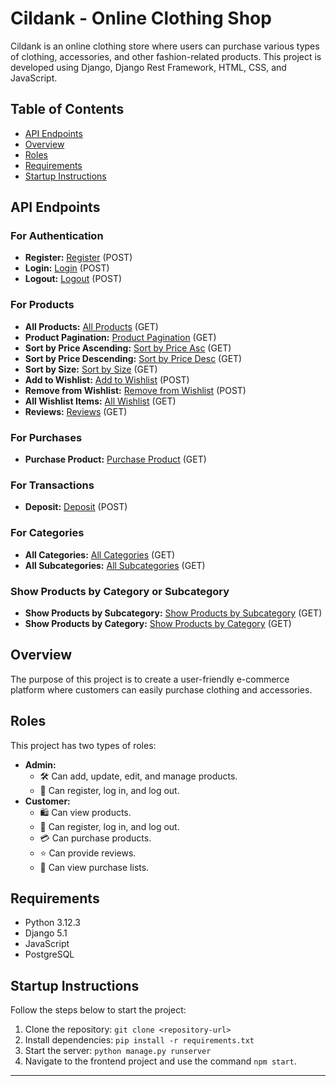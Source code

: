 # Cildank - Online Clothing Shop

Cildank is an online clothing store where users can purchase various types of clothing, accessories, and other fashion-related products. This project is developed using Django, Django Rest Framework, HTML, CSS, and JavaScript.

## Table of Contents
- [API Endpoints](#api-endpoints)
- [Overview](#overview)
- [Roles](#roles)
- [Requirements](#requirements)
- [Startup Instructions](#startup-instructions)

## API Endpoints

### For Authentication
- **Register:** [Register](https://cildank-shop-deploy-versel.vercel.app/auth/register/) (POST)
- **Login:** [Login](https://cildank-shop-deploy-versel.vercel.app/auth/login/) (POST)
- **Logout:** [Logout](https://cildank-shop-deploy-versel.vercel.app/auth/logout/) (POST)

### For Products
- **All Products:** [All Products](https://cildank-shop-deploy-versel.vercel.app/products/product/) (GET)
- **Product Pagination:** [Product Pagination](https://cildank-shop-deploy-versel.vercel.app/products/product/?page=2) (GET)
- **Sort by Price Ascending:** [Sort by Price Asc](https://cildank-shop-deploy-versel.vercel.app/products/product/sorted_by_price/?order=asc) (GET)
- **Sort by Price Descending:** [Sort by Price Desc](https://cildank-shop-deploy-versel.vercel.app/products/product/sorted_by_price/?order=desc) (GET)
- **Sort by Size:** [Sort by Size](https://cildank-shop-deploy-versel.vercel.app/products/product/sorted_by_size/M/) (GET)
- **Add to Wishlist:** [Add to Wishlist](https://cildank-shop-deploy-versel.vercel.app/products/wishlist/add_product/1/) (POST)
- **Remove from Wishlist:** [Remove from Wishlist](https://cildank-shop-deploy-versel.vercel.app/products/wishlist/remove_product/1/) (POST)
- **All Wishlist Items:** [All Wishlist](https://cildank-shop-deploy-versel.vercel.app/products/wishlist/) (GET)
- **Reviews:** [Reviews](https://cildank-shop-deploy-versel.vercel.app/products/review/) (GET)

### For Purchases
- **Purchase Product:** [Purchase Product](https://cildank-shop-deploy-versel.vercel.app/purchases/list/1) (GET)

### For Transactions
- **Deposit:** [Deposit](https://cildank-shop-deploy-versel.vercel.app/transactions/deposit/) (POST)

### For Categories
- **All Categories:** [All Categories](https://cildank-shop-deploy-versel.vercel.app/categories/category_list/) (GET)
- **All Subcategories:** [All Subcategories](https://cildank-shop-deploy-versel.vercel.app/categories/subcategory_list/) (GET)

### Show Products by Category or Subcategory
- **Show Products by Subcategory:** [Show Products by Subcategory](https://cildank-shop-deploy-versel.vercel.app/category_products/?sub_category_id=3) (GET)
- **Show Products by Category:** [Show Products by Category](https://cildank-shop-deploy-versel.vercel.app/category_products/?category_id=3) (GET)

## Overview
The purpose of this project is to create a user-friendly e-commerce platform where customers can easily purchase clothing and accessories.

## Roles
This project has two types of roles:
- **Admin:** 
  - 🛠️ Can add, update, edit, and manage products.
  - 📝 Can register, log in, and log out.
- **Customer:**
  - 🛍️ Can view products.
  - 📝 Can register, log in, and log out.
  - 💳 Can purchase products.
  - ⭐ Can provide reviews.
  - 📜 Can view purchase lists.

## Requirements
- Python 3.12.3
- Django 5.1
- JavaScript 
- PostgreSQL

## Startup Instructions
Follow the steps below to start the project:
1. Clone the repository: `git clone <repository-url>`
2. Install dependencies: `pip install -r requirements.txt`
3. Start the server: `python manage.py runserver`
4. Navigate to the frontend project and use the command `npm start`.

---
